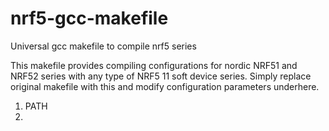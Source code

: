 # nrf5-gcc-makefile
Universal gcc makefile to compile nrf5 series

This makefile provides compiling configurations for nordic NRF51 and NRF52 series with any type of NRF5 11 soft device series. Simply replace original makefile with this and modify configuration parameters underhere.

1. PATH
2. 





